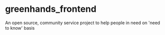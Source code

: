 # greenhands_frontend
An open source, community service project to help people in need on 'need to know' basis
